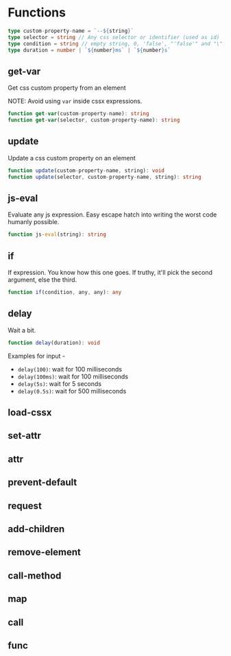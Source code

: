 # Functions

```typescript
type custom-property-name = `--${string}`
type selector = string // Any css selector or identifier (used as id)
type condition = string // empty string, 0, 'false', "'false'" and "\"false\"" are all false, the rest are fine. Don't ask.
type duration = number | `${number}ms` | `${number}s`
```

## get-var
Get css custom property from an element

NOTE: Avoid using `var` inside cssx expressions.

```typescript
function get-var(custom-property-name): string
function get-var(selector, custom-property-name): string
```

## update
Update a css custom property on an element

```typescript
function update(custom-property-name, string): void
function update(selector, custom-property-name, string): string
```


## js-eval
Evaluate any js expression. Easy escape hatch into writing the worst code humanly possible.

```typescript
function js-eval(string): string
```


## if
If expression. You know how this one goes. If truthy, it'll pick the second argument, else the third.

```typescript
function if(condition, any, any): any
```


## delay
Wait a bit.

```typescript
function delay(duration): void
```

Examples for input -
- `delay(100)`: wait for 100 milliseconds
- `delay(100ms)`: wait for 100 milliseconds
- `delay(5s)`: wait for 5 seconds
- `delay(0.5s)`: wait for 500 milliseconds


## load-cssx


## set-attr


## attr


## prevent-default


## request


## add-children


## remove-element


## call-method


## map


## call


## func


